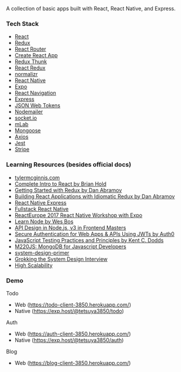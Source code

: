 A collection of basic apps built with React, React Native, and Express.

### Tech Stack

- [React](https://reactjs.org/)
- [Redux](http://redux.js.org/)
- [React Router](https://reacttraining.com/react-router/web/guides/quick-start)
- [Create React App](https://github.com/facebook/create-react-app)
- [Redux Thunk](https://github.com/gaearon/redux-thunk)
- [React Redux](https://github.com/reduxjs/react-redux)
- [normalizr](https://github.com/paularmstrong/normalizr)
- [React Native](https://facebook.github.io/react-native/)
- [Expo](https://expo.io/)
- [React Navigation](https://reactnavigation.org/)
- [Express](https://expressjs.com/)
- [JSON Web Tokens](https://github.com/auth0/node-jsonwebtoken)
- [Nodemailer](https://nodemailer.com/about/)
- [socket.io](https://socket.io/)
- [mLab](https://mlab.com/home)
- [Mongoose](http://mongoosejs.com/)
- [Axios](https://github.com/axios/axios)
- [Jest](https://jestjs.io/)
- [Stripe](https://stripe.com/)

### Learning Resources (besides official docs)

- [tylermcginnis.com](https://tylermcginnis.com/)
- [Complete Intro to React by Brian Hold](https://frontendmasters.com/courses/react/)
- [Getting Started with Redux by Dan Abramov](https://egghead.io/courses/getting-started-with-redux)
- [Building React Applications with Idiomatic Redux by Dan Abramov](https://egghead.io/courses/building-react-applications-with-idiomatic-redux)
- [React Native Express](http://www.reactnativeexpress.com/)
- [Fullstack React Native](https://www.fullstackreact.com/react-native/)
- [ReactEurope 2017 React Native Workshop with Expo](https://www.youtube.com/playlist?list=PLCC436JpVnK2RFms3NG9ubPToWCNbMLbT)
- [Learn Node by Wes Bos](https://learnnode.com/)
- [API Design in Node.js, v3 in Frontend Masters](https://frontendmasters.com/courses/api-design-nodejs-v3/)
- [Secure Authentication for Web Apps & APIs Using JWTs by Auth0](https://frontendmasters.com/courses/secure-auth-jwt/)
- [JavaScript Testing Practices and Principles by Kent C. Dodds](https://frontendmasters.com/courses/testing-practices-principles/)
- [M220JS: MongoDB for Javascript Developers](https://university.mongodb.com/courses/M220JS/about)
- [system-design-primer](https://github.com/donnemartin/system-design-primer)
- [Grokking the System Design Interview](https://www.educative.io/collection/5668639101419520/5649050225344512)
- [High Scalability](http://highscalability.com/)

### Demo

Todo

- Web (https://todo-client-3850.herokuapp.com/)
- Native (https://exp.host/@tetsuya3850/todo)

Auth

- Web (https://auth-client-3850.herokuapp.com/)
- Native (https://exp.host/@tetsuya3850/auth)

Blog

- Web (https://blog-client-3850.herokuapp.com/)
